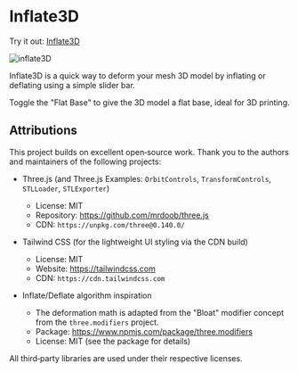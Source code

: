 # Inflate3D

Try it out: [Inflate3D](https://andrewsink.github.io/Inflate3D/)

![inflate3D](https://github.com/user-attachments/assets/5d94d9f1-9859-4c34-a96a-0b8caf81a598)

Inflate3D is a quick way to deform your mesh 3D model by inflating or deflating using a simple slider bar. 

Toggle the "Flat Base" to give the 3D model a flat base, ideal for 3D printing. 

## Attributions

This project builds on excellent open‑source work. Thank you to the authors and maintainers of the following projects:

- Three.js (and Three.js Examples: `OrbitControls`, `TransformControls`, `STLLoader`, `STLExporter`)
  - License: MIT
  - Repository: https://github.com/mrdoob/three.js
  - CDN: `https://unpkg.com/three@0.140.0/`

- Tailwind CSS (for the lightweight UI styling via the CDN build)
  - License: MIT
  - Website: https://tailwindcss.com
  - CDN: `https://cdn.tailwindcss.com`

- Inflate/Deflate algorithm inspiration
  - The deformation math is adapted from the "Bloat" modifier concept from the `three.modifiers` project.
  - Package: https://www.npmjs.com/package/three.modifiers
  - License: MIT (see the package for details)

All third‑party libraries are used under their respective licenses.
